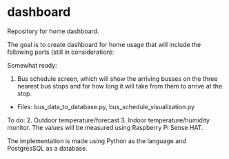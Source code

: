 # dashboard
Repository for home dashboard.



The goal is to create dashboard for home usage that will include the following parts (still in consideration):

Somewhat ready:
1. Bus schedule screen, which will show the arriving busses on the three nearest bus stops and for how long it will take from them to arrive at the stop.
- Files: bus_data_to_database.py, bus_schedule_visualization.py

To do:
2. Outdoor temperature/forecast
3. Indoor temperature/humidity monitor. The values will be measured using Raspberry Pi Sense HAT.


The implementation is made using Python as the language and PostgresSQL as a database.